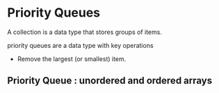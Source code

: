 # Priority Queues

A collection is a data type that stores groups of items.

priority queues are a data type with key operations

- Remove the largest (or smallest) item.

## Priority Queue : unordered and ordered arrays
